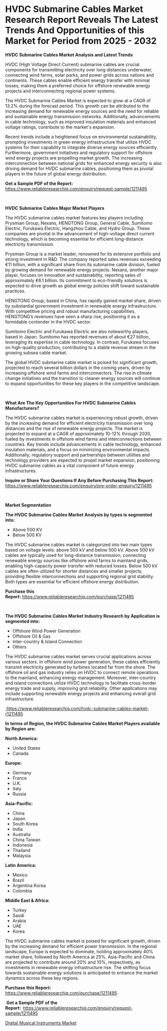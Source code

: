 <p><h1>HVDC Submarine Cables Market Research Report Reveals The Latest Trends And Opportunities of this Market for Period from 2025 - 2032</h1></p><p><strong>HVDC Submarine Cables Market Analysis and Latest Trends</strong></p>
<p><p>HVDC (High Voltage Direct Current) submarine cables are crucial components for transmitting electricity over long distances underwater, connecting wind farms, solar parks, and power grids across nations and continents. These cables enable efficient energy transfer with minimal losses, making them a preferred choice for offshore renewable energy projects and interconnecting regional power systems.</p><p>The HVDC Submarine Cables Market is expected to grow at a CAGR of 13.2% during the forecast period. This growth can be attributed to the increasing demand for renewable energy sources and the need for reliable and sustainable energy transmission networks. Additionally, advancements in cable technology, such as improved insulation materials and enhanced voltage ratings, contribute to the market's expansion. </p><p>Recent trends include a heightened focus on environmental sustainability, prompting investments in green energy infrastructure that utilize HVDC systems for their capability to integrate diverse energy sources efficiently. Furthermore, government initiatives and regulatory support for offshore wind energy projects are propelling market growth. The increasing interconnection between national grids for enhanced energy security is also driving demand for HVDC submarine cables, positioning them as pivotal players in the future of global energy distribution.</p></p>
<p><strong>Get a Sample PDF of the Report:&nbsp;</strong> <a href="https://www.reliableresearchiq.com/enquiry/request-sample/1211495?utm_campaign=3032&utm_medium=2&utm_source=Github&utm_content=ia&utm_term=24032025&utm_id=hvdc-submarine-cables">https://www.reliableresearchiq.com/enquiry/request-sample/1211495</a></p>
<p>&nbsp;</p>
<p><strong>HVDC Submarine Cables Major Market Players</strong></p>
<p><p>The HVDC submarine cables market features key players including Prysmian Group, Nexans, HENGTONG Group, General Cable, Sumitomo Electric, Furukawa Electric, Hangzhou Cable, and Hydro Group. These companies are pivotal in the advancement of high-voltage direct current technology, which is becoming essential for efficient long-distance electricity transmission.</p><p>Prysmian Group is a market leader, renowned for its extensive portfolio and strong investment in R&D. The company reported sales revenues exceeding €11 billion, with a significant share from its submarine cable division, fueled by growing demand for renewable energy projects. Nexans, another major player, focuses on innovation and sustainability, reporting sales of approximately €6.1 billion. Its commitment to eco-friendly solutions is expected to drive growth as global energy policies shift toward sustainable practices.</p><p>HENGTONG Group, based in China, has rapidly gained market share, driven by substantial government investment in renewable energy infrastructure. With competitive pricing and robust manufacturing capabilities, HENGTONG’s revenues have seen a sharp rise, positioning it as a formidable contender in the HVDC sector. </p><p>Sumitomo Electric and Furukawa Electric are also noteworthy players, based in Japan. Sumitomo has reported revenues of about €27 billion, leveraging its expertise in cable technology. In contrast, Furukawa focuses on high-quality production, contributing to a stable revenue stream in the growing subsea cable market.</p><p>The global HVDC submarine cable market is poised for significant growth, projected to reach several billion dollars in the coming years, driven by increasing offshore wind farms and interconnectors. The rise in climate change initiatives and the transition to cleaner energy sources will continue to expand opportunities for these key players in the competitive landscape.</p></p>
<p>&nbsp;</p>
<p><strong>What Are The Key Opportunities For HVDC Submarine Cables Manufacturers?</strong></p>
<p><p>The HVDC submarine cables market is experiencing robust growth, driven by the increasing demand for efficient electricity transmission over long distances and the rise of renewable energy projects. The market is projected to expand at a CAGR of approximately 10-12% through 2030, fueled by investments in offshore wind farms and interconnections between countries. Key trends include advancements in cable technology, enhanced insulation materials, and a focus on minimizing environmental impacts. Additionally, regulatory support and partnerships between utilities and technology providers are expected to propel market expansion, positioning HVDC submarine cables as a vital component of future energy infrastructures.</p></p>
<p><strong>Inquire or Share Your Questions If Any Before Purchasing This Report:</strong> <a href="https://www.reliableresearchiq.com/enquiry/pre-order-enquiry/1211495?utm_campaign=3032&utm_medium=2&utm_source=Github&utm_content=ia&utm_term=24032025&utm_id=hvdc-submarine-cables">https://www.reliableresearchiq.com/enquiry/pre-order-enquiry/1211495</a></p>
<p>&nbsp;</p>
<p><strong>Market Segmentation</strong></p>
<p><strong>The HVDC Submarine Cables Market Analysis by types is segmented into:</strong></p>
<p><ul><li>Above 500 KV</li><li>Below 500 KV</li></ul></p>
<p><p>The HVDC submarine cables market is categorized into two main types based on voltage levels: above 500 kV and below 500 kV. Above 500 kV cables are typically used for long-distance transmission, connecting renewable energy sources like offshore wind farms to mainland grids, enabling high-capacity power transfer with reduced losses. Below 500 kV cables are often utilized for shorter distances and smaller projects, providing flexible interconnections and supporting regional grid stability. Both types are essential for efficient offshore energy distribution.</p></p>
<p><strong>Purchase this Report:&nbsp;</strong><a href="https://www.reliableresearchiq.com/purchase/1211495?utm_campaign=3032&utm_medium=2&utm_source=Github&utm_content=ia&utm_term=24032025&utm_id=hvdc-submarine-cables">https://www.reliableresearchiq.com/purchase/1211495</a></p>
<p>&nbsp;</p>
<p><strong>The HVDC Submarine Cables Market Industry Research by Application is segmented into:</strong></p>
<p><ul><li>Offshore Wind Power Generation</li><li>Offshore Oil & Gas</li><li>Inter-country & Island Connection</li><li>Others</li></ul></p>
<p><p>The HVDC submarine cables market serves crucial applications across various sectors. In offshore wind power generation, these cables efficiently transmit electricity generated by turbines located far from the shore. The offshore oil and gas industry relies on HVDC to connect remote operations to the mainland, enhancing energy management. Moreover, inter-country and island connections utilize HVDC technology to facilitate cross-border energy trade and supply, improving grid reliability. Other applications may include supporting renewable energy projects and enhancing overall grid infrastructure.</p></p>
<p><a href="https://www.reliableresearchiq.com/hvdc-submarine-cables-market-r1211495?utm_campaign=3032&utm_medium=2&utm_source=Github&utm_content=ia&utm_term=24032025&utm_id=hvdc-submarine-cables">&nbsp;https://www.reliableresearchiq.com/hvdc-submarine-cables-market-r1211495</a></p>
<p><strong>In terms of Region, the HVDC Submarine Cables Market Players available by Region are:</strong></p>
<p>
    <p> <strong> North America: </strong>
        <ul>
            <li>United States</li>
            <li>Canada</li>
        </ul>
        </p> 
    <p> <strong> Europe: </strong>
        <ul>
            <li>Germany</li>
            <li>France</li>
            <li>U.K.</li>
            <li>Italy</li>
            <li>Russia</li>
        </ul>
        </p> 
    <p> <strong> Asia-Pacific: </strong>
        <ul>
            <li>China</li>
            <li>Japan</li>
            <li>South Korea</li>
            <li>India</li>
            <li>Australia</li>
            <li>China Taiwan</li>
            <li>Indonesia</li>
            <li>Thailand</li>
            <li>Malaysia</li>
        </ul>
        </p> 
    <p> <strong> Latin America: </strong>
        <ul>
            <li>Mexico</li>
            <li>Brazil</li>
            <li>Argentina Korea</li>
            <li>Colombia</li>
        </ul>
        </p> 
    <p> <strong> Middle East & Africa: </strong>
        <ul>
            <li>Turkey</li>
            <li>Saudi</li>
            <li>Arabia</li>
            <li>UAE</li>
            <li>Korea</li>
        </ul>
    </p>
    </p>
<p><p>The HVDC submarine cables market is poised for significant growth, driven by the increasing demand for efficient power transmission. In the regional landscape, Europe is expected to dominate, holding approximately 40% market share, followed by North America at 25%. Asia-Pacific and China are projected to contribute around 20% and 10%, respectively, as investments in renewable energy infrastructure rise. The shifting focus towards sustainable energy solutions is anticipated to enhance the market dynamics across these key regions.</p></p>
<p><strong>Purchase this Report: </strong><a href="https://www.reliableresearchiq.com/purchase/1211495?utm_campaign=3032&utm_medium=2&utm_source=Github&utm_content=ia&utm_term=24032025&utm_id=hvdc-submarine-cables">https://www.reliableresearchiq.com/purchase/1211495</a></p>
<p>&nbsp;<strong>Get a Sample PDF of the Report:&nbsp;&nbsp;</strong><a href="https://www.reliableresearchiq.com/enquiry/request-sample/1211495?utm_campaign=3032&utm_medium=2&utm_source=Github&utm_content=ia&utm_term=24032025&utm_id=hvdc-submarine-cables">https://www.reliableresearchiq.com/enquiry/request-sample/1211495</a></p>
<p><strong></strong></p>
<p><p><a href="https://github.com/aaryaheron0c/Market-Research-Report-List-1/blob/main/digital-musical-instruments-market.md?utm_campaign=3032&utm_medium=2&utm_source=Github&utm_content=ia&utm_term=24032025&utm_id=hvdc-submarine-cables">Digital Musical Instruments Market</a></p></p>